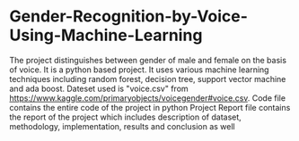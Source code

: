 # Gender-Recognition-by-Voice-Using-Machine-Learning
The project distinguishes between gender of male and female on the basis of voice. 
It is a python based project.
It uses various machine learning techniques including random forest, decision tree, support vector machine and ada boost.
Dateset used is "voice.csv" from https://www.kaggle.com/primaryobjects/voicegender#voice.csv.
Code file contains the entire code of the project in python
Project Report file contains the report of the project which includes description of dataset, methodology, implementation, results and conclusion as well
